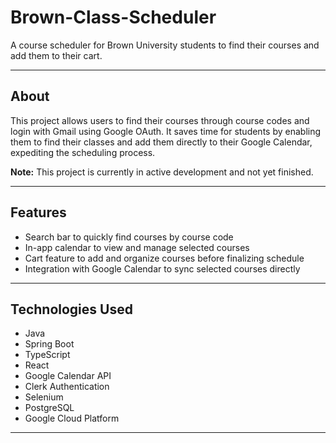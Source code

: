 # Brown-Class-Scheduler


A course scheduler for Brown University students to find their courses and add them to their cart.

---

## About

This project allows users to find their courses through course codes and login with Gmail using Google OAuth. It saves time for students by enabling them to find their classes and add them directly to their Google Calendar, expediting the scheduling process.

**Note:** This project is currently in active development and not yet finished.

---

## Features

- Search bar to quickly find courses by course code  
- In-app calendar to view and manage selected courses  
- Cart feature to add and organize courses before finalizing schedule  
- Integration with Google Calendar to sync selected courses directly  

---

## Technologies Used

- Java  
- Spring Boot  
- TypeScript  
- React  
- Google Calendar API  
- Clerk Authentication  
- Selenium  
- PostgreSQL  
- Google Cloud Platform  

---


